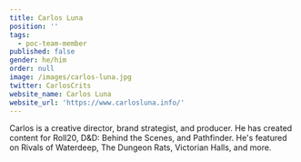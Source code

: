 ```yaml
---
title: Carlos Luna
position: ''
tags:
  - poc-team-member
published: false
gender: he/him
order: null
image: /images/carlos-luna.jpg
twitter: CarlosCrits
website_name: Carlos Luna
website_url: 'https://www.carlosluna.info/'
---
```


Carlos is a creative director, brand strategist, and producer. He has created content for Roll20, D\&D: Behind the Scenes, and Pathfinder. He's featured on Rivals of Waterdeep, The Dungeon Rats, Victorian Halls, and more.
